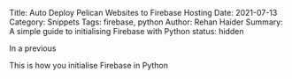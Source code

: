 Title: Auto Deploy Pelican Websites to Firebase Hosting
Date: 2021-07-13
Category: Snippets
Tags: firebase, python
Author: Rehan Haider
Summary: A simple guide to initialising Firebase with Python
status: hidden

In a previous

This is how you initialise Firebase in Python
